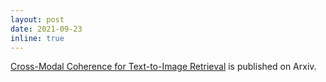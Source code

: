 ```yaml
---
layout: post
date: 2021-09-23
inline: true
---
```


[Cross-Modal Coherence for Text-to-Image Retrieval](https://arxiv.org/abs/2109.11047) is published on Arxiv.
